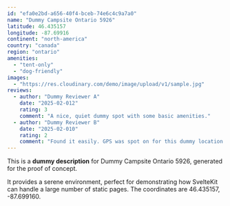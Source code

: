 ```yaml
---
id: "efa0e2bd-a656-40f4-bceb-74e6c4c9a7a0"
name: "Dummy Campsite Ontario 5926"
latitude: 46.435157
longitude: -87.69916
continent: "north-america"
country: "canada"
region: "ontario"
amenities:
  - "tent-only"
  - "dog-friendly"
images:
  - "https://res.cloudinary.com/demo/image/upload/v1/sample.jpg"
reviews:
  - author: "Dummy Reviewer A"
    date: "2025-02-012"
    rating: 3
    comment: "A nice, quiet dummy spot with some basic amenities."
  - author: "Dummy Reviewer B"
    date: "2025-02-010"
    rating: 2
    comment: "Found it easily. GPS was spot on for this dummy location."
---
```


This is a **dummy description** for Dummy Campsite Ontario 5926, generated for the proof of concept.

It provides a serene environment, perfect for demonstrating how SvelteKit can handle a large number of static pages. The coordinates are 46.435157, -87.699160.
